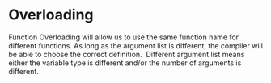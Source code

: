 # Overloading

Function Overloading will allow us to use the same function name for different functions. As long as the argument list is different, the compiler will be able to choose the correct definition.   Different argument list means either the variable type is different and/or the number of arguments is different.